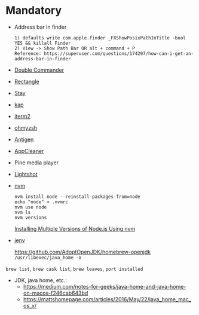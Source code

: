 # Mandatory

- Address bar in finder
  
  ```plaintext
  1) defaults write com.apple.finder _FXShowPosixPathInTitle -bool YES && killall Finder
  2) View -> Show Path Bar OR alt + command + P
  Reference: https://superuser.com/questions/174297/how-can-i-get-an-address-bar-in-finder
  ```

- [Double Commander](https://doublecommander.com)
- [Rectangle](https://github.com/rxhanson/Rectangle)
- [Stay](https://cordlessdog.com/stay/)
- [kap](https://getkap.co)
- [iterm2](https://iterm2.com/)
- [ohmyzsh](https://github.com/ohmyzsh/ohmyzsh)
- [Antigen](https://github.com/zsh-users/antigen)
- [AppCleaner](http://freemacsoft.net/appcleaner/)
- Pine media player
- [Lightshot](https://app.prntscr.com/en/index.html)
- [nvm](https://github.com/nvm-sh/nvm)
  
  ```shell
  nvm install node --reinstall-packages-from=node
  echo "node" > .nvmrc
  nvm use node
  nvm ls
  nvm versions
  ```

  [Installing Multiple Versions of Node.js Using nvm](https://www.sitepoint.com/quick-tip-multiple-versions-node-nvm/)

- [jenv](https://github.com/jenv/jenv)

  <https://github.com/AdoptOpenJDK/homebrew-openjdk>
  `/usr/libexec/java_home -V`

`brew list`, `brew cask list`, `brew leaves`, `port installed`

- JDK, java home, etc.:
  - <https://medium.com/notes-for-geeks/java-home-and-java-home-on-macos-f246cab643bd>
  - <https://mattshomepage.com/articles/2016/May/22/java_home_mac_os_x/>
